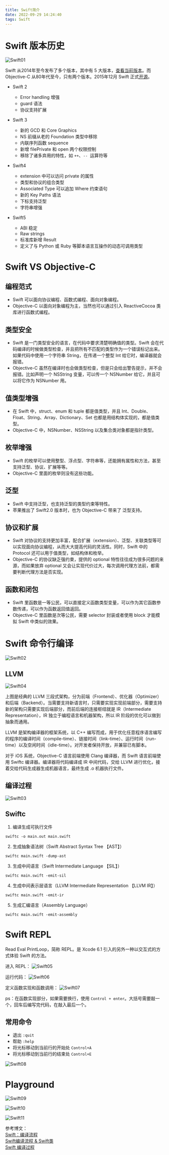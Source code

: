 ```yaml
---
title: Swift简介
date: 2022-09-29 14:24:40
tags: Swift
---
```


# Swift 版本历史

![Swift01](Swift简介/Swift01.png)

Swift 从2014年至今发布了多个版本，其中有 5 大版本，[查看当前版本](https://github.com/apple/swift/releases)。而 Objective-C 从80年代至今，只有两个版本。2015年12月 Swift 正式[开源](https://github.com/apple/swift)。

<!-- more -->

* Swift 2

  * Error handling 增强
  * guard 语法
  * 协议支持扩展

* Swift 3

  * 新的 GCD 和 Core Graphics
  * NS 前缀从老的 Foundation 类型中移除
  * 内联序列函数 sequence
  * 新增 filePrivate 和 open 两个权限控制
  * 移除了诸多弃用的特性，如 `++`、`-- `运算符等

* Swift4

  * extension 中可以访问 private 的属性
  * 类型和协议的组合类型
  * Associated Type 可以追加 Where 约束语句
  * 新的 Key Paths 语法
  * 下标支持泛型
  * 字符串增强

* Swift5

  * ABI 稳定
  * Raw strings
  * 标准库新增 Result
  * 定义了与 Python 或 Ruby 等脚本语言互操作的动态可调用类型

# Swift VS Objective-C

## 编程范式

* Swift 可以面向协议编程、函数式编程、面向对象编程。
* Objective-C 以面向对象编程为主，当然也可以通过引入 ReactiveCocoa 类库进行函数式编程。

## 类型安全

* Swift 是一门类型安全的语言，在代码中要求清楚明确值的类型。Swift 会在代码编译的时候做类型检查，并且把所有不匹配的类型作为一个错误标记出来。如果代码中使用一个字符串 String，在传递一个整型 Int 给它时，编译器就会报错。
* Objective-C 虽然在编译时也会做类型检查，但是只会给出警告提示，并不会报错。比如声明一个 NSString 变量，可以传一个 NSNumber 给它，并且可以将它作为 NSNumber 用。

## 值类型增强

* 在 Swift 中，struct、enum 和 tuple 都是值类型，并且 Int、Double、Float、String、Array、Dictionary、Set 也都是用结构体实现的，都是值类型。
* Objective-C 中，NSNumber、NSString 以及集合类对象都是指针类型。

## 枚举增强

* Swift 的枚举可以使用整型、浮点型、字符串等，还能拥有属性和方法，甚至支持泛型、协议、扩展等等。
* Objective-C 里面的枚举则没有这些功能。

## 泛型

* Swift 中支持泛型，也支持泛型的类型约束等特性。
* 苹果推出了 Swift2.0 版本时，也为 Objective-C 带来了 泛型支持。

## 协议和扩展

* Swift 对协议的支持更加丰富，配合扩展（extension）、泛型、关联类型等可以实现面向协议编程，从而大大提高代码的灵活性。同时，Swift 中的 Protocol 还可以用于值类型，如结构体和枚举。
* Objective-C 的协议缺乏强约束，提供的 optional 特性往往成为很多问题的来源，而如果放弃 optional 又会让实现代价过大，每次调用代理方法前，都需要判断代理方法是否实现。

## 函数和闭包

* Swift 里函数是一等公民，可以直接定义函数类型变量，可以作为其它函数参数传递，可以作为函数返回值返回。
* Objective-C 里函数是次等公民，需要 selector 封装或者使用 block 才能模拟 Swift 中类似的效果。

# Swift 命令行编译

![Swift02](Swift简介/Swift02.png)

## LLVM  

![Swift04](Swift简介/Swift04.png)

上图是经典的 LLVM 三段式架构，分为前端（Frontend）、优化器（Optimizer）和后端（Backend）。当需要支持新语言时，只需要实现实现前端部分，需要支持新的架构只需要实现后端部分，而前后端的连接枢纽就是 IR（Intermediate Representation），IR 独立于编程语言和机器架构，所以 IR 阶段的优化可以做到抽象而通用。

LLVM 是架构编译器的框架系统，以 C++ 编写而成，用于优化任意程序语言编写的程序的编译时间（compile-time）、链接时间（link-time）、运行时间（run-time）以及空闲时间（idle-time）。对开发者保持开放，并兼容已有脚本。  

对于 iOS 系统，Objective-C 语言前端使用 Clang 编译器，而 Swift 语言前端使用 Swiftc 编译器。编译器将代码编译成 IR 中间代码，交给 LLVM 进行优化，接着交给代码生成器生成机器语言，最终生成 .o 机器执行文件。

## 编译过程

![Swift03](Swift简介/Swift03.png)

## Swiftc

1. 编译生成可执行文件
```
swiftc -o main.out main.swift
```

2. 生成抽象语法树（Swift Abstract Syntax Tree 【AST】）
```
swiftc main.swift -dump-ast
```

3. 生成中间语言（Swift Intermediate Language 【SIL】）
```
swiftc main.swift -emit-sil
```

4. 生成中间表示层语言（LLVM Intermediate Representation 【LLVM IR】）
```
swiftc main.swift -emit-ir
```

5. 生成汇编语言（Assembly Language）
```
swiftc main.swift -emit-assembly
```

# Swift REPL

Read Eval PrintLoop，简称 REPL。是 Xcode 6.1 引入的另外一种以交互式的方式体验 Swift 的方法。

进入 REPL：
![Swift05](Swift简介/Swift05.png)

运行代码：
![Swift06](Swift简介/Swift06.png)

定义函数实现和函数调用：
![Swift07](Swift简介/Swift07.png)

ps：在函数实现部分，如果需要换行，使用 `Control + enter`。大括号需要敲一个，回车后编写完代码，在敲入最后一个。

## 常用命令
* 退出 `:quit`
* 帮助 `:help`
* 将光标移动到当前行的开始处 `Control+A`
* 将光标移动到当前行的结束处 `Control+E`  

![Swift08](Swift简介/Swift08.png)

# Playground

![Swift09](Swift简介/Swift09.png)

![Swift10](Swift简介/Swift10.png)

![Swift11](Swift简介/Swift11.png)


参考博文：  
[Swift：编译流程](https://www.jianshu.com/p/ba7b80f181f6)  
[Swift编译流程 & Swift类](https://www.jianshu.com/p/e917bf0e8a7d)  
[Swift 编译过程](https://www.jianshu.com/p/771604d38f0e)